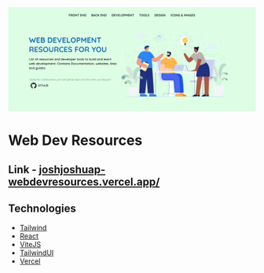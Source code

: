 ![Website Image][project-image]

# Web Dev Resources

## Link - [joshjoshuap-webdevresources.vercel.app/](https://joshjoshuap-webdevresources.vercel.app/)

## Technologies

- [Tailwind](https://tailwindcss.com/)
- [React](https://reactjs.org/)
- [ViteJS](https://vitejs.dev/)
- [TailwindUI](https://tailwindui.com/)
- [Vercel](https://vercel.com/)

[project-image]: src/assets//images/webdevresources-image.png
